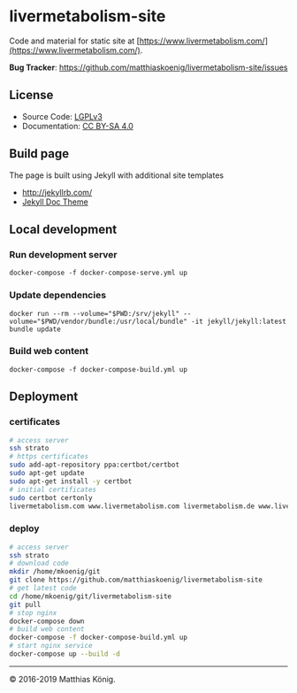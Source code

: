# livermetabolism-site
Code and material for static site at [https://www.livermetabolism.com/](https://www.livermetabolism.com/).

**Bug Tracker**: https://github.com/matthiaskoenig/livermetabolism-site/issues  

## License
* Source Code: [LGPLv3](http://opensource.org/licenses/GPL-3.0)
* Documentation: [CC BY-SA 4.0](http://creativecommons.org/licenses/by-sa/4.0/)

## Build page
The page is built using Jekyll with additional site templates 
* http://jekyllrb.com/
* [Jekyll Doc Theme](https://aksakalli.github.io/jekyll-doc-theme/)


## Local development
### Run development server
```
docker-compose -f docker-compose-serve.yml up
```
### Update dependencies
```
docker run --rm --volume="$PWD:/srv/jekyll" --volume="$PWD/vendor/bundle:/usr/local/bundle" -it jekyll/jekyll:latest bundle update
```
### Build web content
```
docker-compose -f docker-compose-build.yml up
```

## Deployment

### certificates
```bash
# access server
ssh strato
# https certificates
sudo add-apt-repository ppa:certbot/certbot
sudo apt-get update
sudo apt-get install -y certbot
# initial certificates
sudo certbot certonly
livermetabolism.com www.livermetabolism.com livermetabolism.de www.livermetabolism.de liver-metabolism.com www.liver-metabolism.com liver-metabolism.de www.liver-metabolism.de
```

### deploy
```bash
# access server
ssh strato
# download code
mkdir /home/mkoenig/git
git clone https://github.com/matthiaskoenig/livermetabolism-site
# get latest code
cd /home/mkoenig/git/livermetabolism-site
git pull
# stop nginx
docker-compose down
# build web content
docker-compose -f docker-compose-build.yml up
# start nginx service
docker-compose up --build -d
```
----
&copy; 2016-2019 Matthias König.
